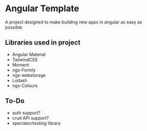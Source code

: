 # Angular Template

A project designed to make building new apps in angular as easy as possible.

## Libraries used in project

 - Angular Material
 - TailwindCSS
 - Moment
 - ngx-Formly
 - ngx-webstorage
 - Lodash
 - ngx-Colours

## To-Do

 - auth support?
 - crud API support?
 - spectator/testing library
